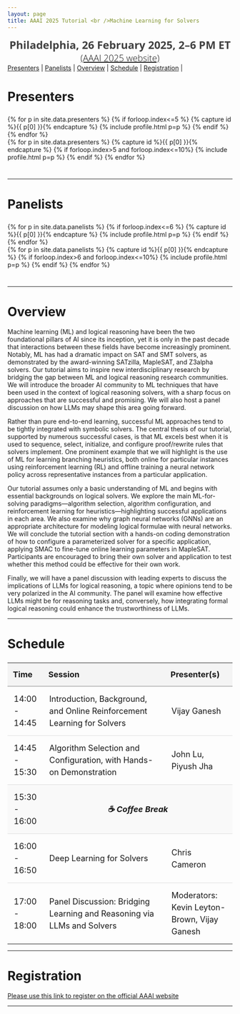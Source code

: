 ```yaml
---
layout: page
title: AAAI 2025 Tutorial <br />Machine Learning for Solvers
---
```

<!-- <div class="venue" style="font-size: 27px; display: block; font-family: 'Open Sans', 'Helvetica Neue', Helvetica, Arial, sans-serif; font-weight: 300; color: #404040; text-align: center;">
  <a target="_blank" href="https://neurips.cc/virtual/2023/tutorial/73946"><strong>Video Recording</strong></a>
</div> -->

<div class="venue" style="font-size: 24px; display: block; font-family: 'Open Sans', 'Helvetica Neue', Helvetica, Arial, sans-serif; font-weight: 300; color: #404040; text-align: center;">
  <strong>Philadelphia, 26 February 2025, 2–6 PM ET</strong>
</div>

<div class="venue" style="font-size: 20px; display: block; font-family: 'Open Sans', 'Helvetica Neue', Helvetica, Arial, sans-serif; font-weight: 300; color: #404040; text-align: center;">
  <a target="_blank" href="https://aaai.org/conference/aaai/aaai-25/tutorial-and-lab-list/#TH24">(AAAI 2025 website)</a>
</div>

<div class="sharethis-inline-share-buttons"></div>
<meta name="thumbnail" content="https://ml-for-solvers.github.io/img/aaai-small.jpeg" />

<nav>
  <a href="#presenters">Presenters</a> |
  <a href="#panelists">Panelists</a> |
  <a href="#overview">Overview</a> |
  <a href="#schedule">Schedule</a> |
  <a href="#registration">Registration</a> |
</nav>

# Presenters
<div class="container" style="margin-top: 25px;margin-bottom: 40px;">
  <div class="row">
    {% for p in site.data.presenters %}
    {% if forloop.index<=5 %}
    {% capture id %}{{ p[0] }}{% endcapture %}
    {% include profile.html p=p %}
    {% endif %}
    {% endfor %}
  </div>
  <div class="row">
    {% for p in site.data.presenters %}
    {% capture id %}{{ p[0] }}{% endcapture %}
    {% if forloop.index>5 and forloop.index<=10%}
    {% include profile.html p=p %}
    {% endif %}
    {% endfor %}
  </div>
</div>
<hr>

# Panelists
<div class="container" style="margin-top: 25px;margin-bottom: 40px;">
  <div class="row">
    {% for p in site.data.panelists %}
    {% if forloop.index<=6 %}
    {% capture id %}{{ p[0] }}{% endcapture %}
    {% include profile.html p=p %}
    {% endif %}
    {% endfor %}
  </div>
  <div class="row">
    {% for p in site.data.panelists %}
    {% capture id %}{{ p[0] }}{% endcapture %}
    {% if forloop.index>6 and forloop.index<=10%}
    {% include profile.html p=p %}
    {% endif %}
    {% endfor %}
  </div>
</div>
<hr>

# Overview

Machine learning (ML) and logical reasoning have been the two foundational pillars of AI since its inception, yet it is only in the past decade that interactions between these fields have become increasingly prominent. Notably, ML has had a dramatic impact on SAT and SMT solvers, as demonstrated by the award-winning SATzilla, MapleSAT, and Z3alpha solvers. Our tutorial aims to inspire new interdisciplinary research by bridging the gap between ML and logical reasoning research communities. We will introduce the broader AI community to ML techniques that have been used in the context of logical reasoning solvers, with a sharp focus on approaches that are successful and promising. We will also host a panel discussion on how LLMs may shape this area going forward.

Rather than pure end-to-end learning, successful ML approaches tend to be tightly integrated with symbolic solvers. The central thesis of our tutorial, supported by numerous successful cases, is that ML excels best when it is used to sequence, select, initialize, and configure proof/rewrite rules that solvers implement. One prominent example that we will highlight is the use of ML for learning branching heuristics, both online for particular instances using reinforcement learning (RL) and offline training a neural network policy across representative instances from a particular application. 

Our tutorial assumes only a basic understanding of ML and begins with essential backgrounds on logical solvers. We explore the main ML-for-solving paradigms—algorithm selection, algorithm configuration, and reinforcement learning for heuristics—highlighting successful applications in each area. We also examine why graph neural networks (GNNs) are an appropriate architecture for modeling logical formulae with neural networks. We will conclude the tutorial section with a hands-on coding demonstration of how to configure a parameterized solver for a specific application, applying SMAC to fine-tune online learning parameters in MapleSAT. Participants are encouraged to bring their own solver and application to test whether this method could be effective for their own work. 

Finally, we will have a panel discussion with leading experts to discuss the implications of LLMs for logical reasoning, a topic where opinions tend to be very polarized in the AI community. The panel will examine how effective LLMs might be for reasoning tasks and, conversely, how integrating formal logical reasoning could enhance the trustworthiness of LLMs.

<hr>

# Schedule
<div class="container" style="margin-top: 25px; text-align: center;">
  <table style="width: 100%; max-width: 1100px; margin: auto; border-collapse: collapse; font-size: 18px; line-height: 1.5;">
    <tr style="background-color: #f4f4f4;">
      <th style="padding: 12px; border-bottom: 2px solid #bbb; text-align: left; width: 15%;">Time</th>
      <th style="padding: 12px; border-bottom: 2px solid #bbb; text-align: left; width: 55%;">Session</th>
      <th style="padding: 12px; border-bottom: 2px solid #bbb; text-align: left; width: 30%;">Presenter(s)</th>
    </tr>
    <tr>
      <td style="padding: 14px; border-bottom: 1px solid #ddd;">14:00 - 14:45</td>
      <td style="padding: 14px; border-bottom: 1px solid #ddd;">Introduction, Background, and Online Reinforcement Learning for Solvers</td>
      <td style="padding: 14px; border-bottom: 1px solid #ddd;">Vijay Ganesh</td>
    </tr>
    <tr>
      <td style="padding: 14px; border-bottom: 1px solid #ddd;">14:45 - 15:30</td>
      <td style="padding: 14px; border-bottom: 1px solid #ddd;">Algorithm Selection and Configuration, with Hands-on Demonstration</td>
      <td style="padding: 14px; border-bottom: 1px solid #ddd;">John Lu, Piyush Jha</td>
    </tr>
    <tr style="background-color: #f9f9f9;">
      <td style="padding: 14px; border-bottom: 1px solid #ddd;">15:30 - 16:00</td>
      <td colspan="2" style="padding: 14px; border-bottom: 1px solid #ddd; font-style: italic; font-weight: bold; text-align: center;">☕ Coffee Break</td>
    </tr>
    <tr>
      <td style="padding: 14px; border-bottom: 1px solid #ddd;">16:00 - 16:50</td>
      <td style="padding: 14px; border-bottom: 1px solid #ddd;">Deep Learning for Solvers</td>
      <td style="padding: 14px; border-bottom: 1px solid #ddd;">Chris Cameron</td>
    </tr>
    <tr>
      <td style="padding: 14px;">17:00 - 18:00</td>
      <td style="padding: 14px;">Panel Discussion: Bridging Learning and Reasoning via LLMs and Solvers</td>
      <td style="padding: 14px;">Moderators: Kevin Leyton-Brown, Vijay Ganesh</td>
    </tr>
  </table>
</div>

<hr>


# Registration
<div class="venue" style="display: block;">
  <a target="_blank" href="https://aaai.org/conference/aaai/aaai-25/registration/">Please use this link to register on the official AAAI website</a>
</div>
<hr>

<!-- 
# Panelists
<div class="container" style="margin-top: 20px;margin-bottom: 0px;">
  <div class="row">
    {% for p in site.data.panelists %}
    {% if forloop.index<=5 %}
    {% capture id %}{{ p[0] }}{% endcapture %}
    {% include profile.html p=p %}
    {% endif %}
    {% endfor %}
  </div>
  <div class="row">
    {% for p in site.data.panelists %}
    {% capture id %}{{ p[0] }}{% endcapture %}
    {% if forloop.index>5 and forloop.index<=10%}
    {% include profile.html p=p %}
    {% endif %}
    {% endfor %}
  </div>
  <div class="row">
    {% for p in site.data.panelists %}
    {% capture id %}{{ p[0] }}{% endcapture %}
    {% if forloop.index>10%}
    {% include profile.html p=p %}
    {% endif %}
    {% endfor %}
  </div>
</div>
<hr>


# Materials and Open-Source Tools

* **[Video Recording](https://neurips.cc/virtual/2023/tutorial/73946)**
* [Slides](./img/NeurIPS2023-Tutorial-ML4TP.pdf)
* [Demo: Using LLMs in Lean](https://github.com/yangky11/lean4-example/tree/ml4tp-tutorial)
* [Demo: Training LLMs for Tactic Generation and Combining with Proof Search](https://github.com/yangky11/ml4tp-tutorial/blob/main/main.ipynb)
* [A Survey on Deep Learning for Theorem Proving](https://arxiv.org/abs/2404.09939)

## Lean 

* [LeanDojo](https://github.com/lean-dojo/LeanDojo): Extracting data and interacting with Lean
* [ReProver](https://github.com/lean-dojo/ReProver): Training and evaluating language models for theorem proving
* [LLMStep](https://github.com/wellecks/llmstep): Using language models to suggest proof steps
* [Lean Copilot](https://github.com/lean-dojo/LeanCopilot): Using language models to suggest proof steps, search for proofs, and select premises

## Isabelle

* [PISA](https://github.com/albertqjiang/Portal-to-ISAbelle): Extracting data and interacting with Isabelle
* [Draft, Sketch, and Prove](https://github.com/albertqjiang/draft_sketch_prove): Implementation of "Draft, Sketch, and Prove: Guiding Formal Theorem Provers with Informal Proofs"


## Coq

* [CoqGym](https://github.com/princeton-vl/CoqGym): Extracting data and interacting with Coq
* [Tactician](https://coq-tactician.github.io/): KNNs and random forests + online learning for synthesizing proofs
* [Proverbot9001](https://github.com/UCSD-PL/proverbot9001): RNNs for synthesizing proofs
* [coq-synthesis](https://github.com/agrarpan/coq-synthesis): Coq plugin for using Proverbot9001 in the proof assistant
* [CoqPyt](https://github.com/sr-lab/coqpyt): Interacting with Coq

## Others

* [HOList](https://sites.google.com/view/holist/home): Extracting data and interacting with HOL Light
* [INT](https://github.com/albertqjiang/INT): Synthetic theorem proving benchmark on inequalities


# Citation

<p>If you find this tutorial useful, please cite:</p>
<div class="container" style="margin-top: 20px;margin-bottom: 0px;">
{% raw %}
<pre><code>@misc{ml4tptutorial2023,
  author = {First, Emily and Jiang, Albert and Yang, Kaiyu},
  title = {{NeurIPS} Tutorial on Machine Learning for Theorem Proving},
  year = {2023},
  howpublished = {\url{https://machine-learning-for-theorem-proving.github.io}},
}</code></pre>
{% endraw %}
</div>
<hr>

Contact: <machine.learning.4.theorem.proving@gmail.com>. -->
